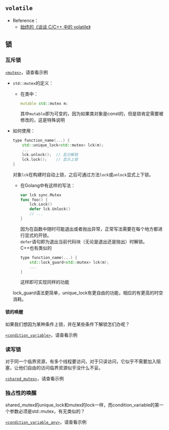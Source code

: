 ## `volatile`

+ Reference：
	+ [始终的《谈谈 C/C++ 中的 volatile》](https://liam.page/2018/01/18/volatile-in-C-and-Cpp/)

## 锁

### 互斥锁
[`<mutex>`](https://zh.cppreference.com/w/cpp/thread/mutex)，请查看示例

+ `std::mutex`的定义：
	+ 在类中：
		```c++
		mutable std::mutex m;
		```
		其中`mutable`即为可变的，因为如果类对象是const的，但是锁肯定需要被修改的，这是特殊说明

+ 如何使用：
	```c++
	type function_name(...) {
		std::unique_lock<std::mutex> lck(m);
		...
		lck.unlock();  // 显示解锁
		lck.lock();    // 显示上锁
	}
	```
	对象`lck`在构建时自动上锁，之后可通过方法`lock`或`unlock`显式上下锁。

	+ 在Golang中有这样的写法：
		```go
		var lck sync.Mutex
		func foo() {
			lck.Lock()
			defer lck.Unlock()
		    // ...
		}
		```
		因为在函数中随时可能退出或者抛出异常，正常写法需要在每个地方都进行显式的开锁。  
		`defer`语句即为退出当前代码块（无论是退出还是抛出）时解锁。  
		C++也有类似的
		```c++
		type function_name(...) {
			std::lock_guard<std::mutex> lck(m);
			...
		}
		```
		这样即可实现同样的功能

	lock_guard语法更简单，unique_lock有更自由的功能，相应的有更高的时空消耗。

#### 锁的唤醒
如果我们想因为某种条件上锁，并在某些条件下解锁怎们办呢？  

[`<condition_variable>`](https://zh.cppreference.com/w/cpp/thread/condition_variable)，请查看示例

### 读写锁
对于同一个临界资源，有多个线程要访问，对于只读访问，它似乎不需要加入阻塞，让他们自由的访问临界资源似乎没什么不妥。

[`<shared_mutex>`](https://zh.cppreference.com/w/cpp/thread/shared_mutex)，请查看示例

### 独占性的唤醒
shared_mutex的unique_lock和mutex的lock一样，而condition_variable的第一个参数必须是std::mutex，有无类似的？

[`<condition_variable_any>`](https://zh.cppreference.com/w/cpp/thread/condition_variable_any)，请查看示例

